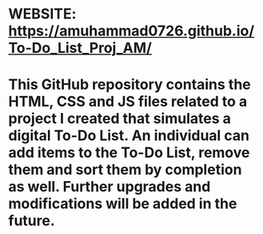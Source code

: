 # WEBSITE: https://amuhammad0726.github.io/To-Do_List_Proj_AM/

# This GitHub repository contains the HTML, CSS and JS files related to a project I created that simulates a digital To-Do List. An individual can add items to the To-Do List, remove them and sort them by completion as well. Further upgrades and modifications will be added in the future.

